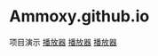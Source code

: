 # Ammoxy.github.io
项目演示
<a href="https://ammoxy.github.io/dist/index.html#/">播放器</a>
<a href="../dist-shop/index.html">播放器</a>
<a href="../dist-coffee/index.html">播放器</a>
